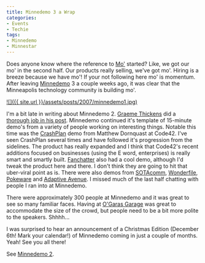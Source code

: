 ```yaml
---
title: Minnedemo 3 a Wrap
categories:
- Events
- Techie
tags:
- Minnedemo
- Minnestar
---
```


Does anyone know where the reference to [Mo'](http://en.wikipedia.org/wiki/Mo) started? Like, we got our mo' in the second half. Our products really selling, we've got mo'. Hiring is a breeze because we have mo'! If your not following here mo' is momentum. After leaving [Minnedemo](http://www.minnedemo.com/) 3 a couple weeks ago, it was clear that the Minneapolis technology community is building mo'.


[![]({{ site.url }}/assets/posts/2007/minnedemo1.jpg)](http://thingelstad.com/s/minnedemo-3-a-wrap/750/img)

I'm a bit late in writing about Minnedemo 2. [Graeme Thickens](http://graemethickins.typepad.com/graeme_blogs_here/) did a [thorough job in his post](http://graemethickins.typepad.com/graeme_blogs_here/2007/10/minnedemo---hot.html). Minnedemo continued it's template of 15-minute demo's from a variety of people working on interesting things. Notable this time was the [CrashPlan](http://www.crashplan.com/) demo from Matthew Dornquast at Code42. I've seen CrashPlan several times and have followed it's progression from the sidelines. The product has really expanded and I think that Code42's recent additions focused on businesses (using the E word, enterprises) is really smart and smartly built. [Fanchatter](http://fanchatter.com/) also had a cool demo, although I'd tweak the product here and there. I don't think they are going to hit that uber-viral point as is. There were also demos from [SOTAcomm](http://sotacomm.com/index.php?option=com_content&task=view&id=18&Itemid=35), [Wonderfile](http://www.wonderfile.net/), [Pokeware](http://www.pokeware.com/) and [Adaptive Avenue](http://www.adaptiveavenue.com/). I missed much of the last half chatting with people I ran into at Minnedemo.

There were approximately 300 people at Minnedemo and it was great to see so many familiar faces. Having at [O'Garas Garage](http://www.ogaras.com/garagecalendar.html) was great to accommodate the size of the crowd, but people need to be a bit more polite to the speakers. Shhhh...

I was surprised to hear an announcement of a Christmas Edition (December 6th! Mark your calendar!) of Minnedemo coming in just a couple of months. Yeah! See you all there!

See [Minnedemo 2](/thingelstad/holiday-minnedemo).
